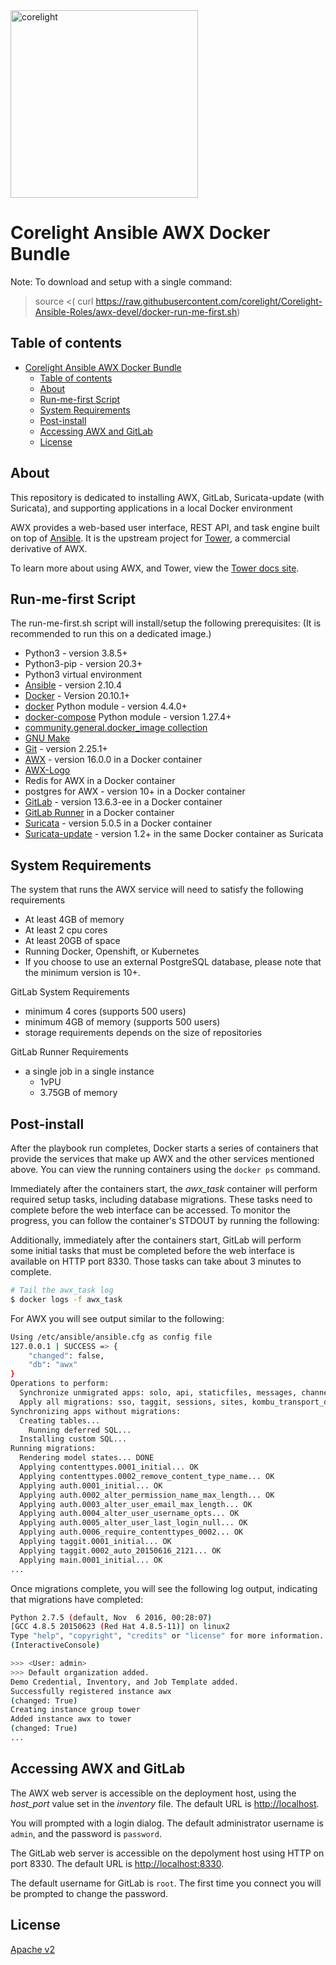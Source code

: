 <img src="https://corelight.com/_nuxt/img/assets/images/logo-corelight-ac156d2.png" width=300 alt="corelight">

# Corelight Ansible AWX Docker Bundle

Note: To download and setup with a single command:
> source <( curl https://raw.githubusercontent.com/corelight/Corelight-Ansible-Roles/awx-devel/docker-run-me-first.sh)

## Table of contents

- [Corelight Ansible AWX Docker Bundle](#corelight-ansible-awx-docker-bundle)
  - [Table of contents](#table-of-contents)
  - [About](#about)
  - [Run-me-first Script](#run-me-first-script)
  - [System Requirements](#system-requirements)
  - [Post-install](#post-install)
  - [Accessing AWX and GitLab](#accessing-awx-and-gitlab)
  - [License](#license)

## About

This repository is dedicated to installing AWX, GitLab, Suricata-update (with Suricata), and supporting applications in a local Docker environment

AWX provides a web-based user interface, REST API, and task engine built on top of [Ansible](https://github.com/ansible/ansible). It is the upstream project for [Tower](https://www.ansible.com/tower), a commercial derivative of AWX.

To learn more about using AWX, and Tower, view the [Tower docs site](http://docs.ansible.com/ansible-tower/index.html).

## Run-me-first Script

The run-me-first.sh script will install/setup the following prerequisites:  (It is recommended to run this on a dedicated image.)

- Python3 - version 3.8.5+
- Python3-pip - version 20.3+
- Python3 virtual environment
- [Ansible](http://docs.ansible.com/ansible/latest/intro_installation.html) - version 2.10.4
- [Docker](https://docs.docker.com/engine/installation/) - Version 20.10.1+
- [docker](https://pypi.org/project/docker/) Python module - version 4.4.0+
- [docker-compose](https://pypi.org/project/docker-compose/) Python module - version 1.27.4+
- [community.general.docker_image collection](https://docs.ansible.com/ansible/latest/collections/community/general/docker_image_module.html)
- [GNU Make](https://www.gnu.org/software/make/)
- [Git](https://git-scm.com/) - version 2.25.1+
- [AWX](https://github.com/ansible/awx) - version 16.0.0 in a Docker container
- [AWX-Logo](https://github.com/ansible/awx-logos.git)
- Redis for AWX in a Docker container
- postgres for AWX - version 10+ in a Docker container
- [GitLab](https://docs.gitlab.com/omnibus/docker/) - version 13.6.3-ee in a Docker container
- [GitLab Runner](https://docs.gitlab.com/runner/install/docker.html) in a Docker container
- [Suricata](https://suricata.readthedocs.io/en/suricata-5.0.5/what-is-suricata.html) - version 5.0.5 in a Docker container
- [Suricata-update](https://suricata-update.readthedocs.io/en/latest/) - version 1.2+ in the same Docker container as Suricata

## System Requirements

The system that runs the AWX service will need to satisfy the following requirements

- At least 4GB of memory
- At least 2 cpu cores
- At least 20GB of space
- Running Docker, Openshift, or Kubernetes
- If you choose to use an external PostgreSQL database, please note that the minimum version is 10+.

GitLab System Requirements

- minimum 4 cores (supports 500 users)
- minimum 4GB of memory (supports 500 users)
- storage requirements depends on the size of repositories

GitLab Runner Requirements

- a single job in a single instance
  - 1vPU
  - 3.75GB of memory

## Post-install

After the playbook run completes, Docker starts a series of containers that provide the services that make up AWX and the other services mentioned above.  You can view the running containers using the `docker ps` command.

Immediately after the containers start, the *awx_task* container will perform required setup tasks, including database migrations. These tasks need to complete before the web interface can be accessed. To monitor the progress, you can follow the container's STDOUT by running the following:

Additionally, immediately after the containers start, GitLab will perform some initial tasks that must be completed before the web interface is available on HTTP port 8330.  Those tasks can take about 3 minutes to complete.

```bash
# Tail the awx_task log
$ docker logs -f awx_task
```

For AWX you will see output similar to the following:

```bash
Using /etc/ansible/ansible.cfg as config file
127.0.0.1 | SUCCESS => {
    "changed": false,
    "db": "awx"
}
Operations to perform:
  Synchronize unmigrated apps: solo, api, staticfiles, messages, channels, django_extensions, ui, rest_framework, polymorphic
  Apply all migrations: sso, taggit, sessions, sites, kombu_transport_django, social_auth, contenttypes, auth, conf, main
Synchronizing apps without migrations:
  Creating tables...
    Running deferred SQL...
  Installing custom SQL...
Running migrations:
  Rendering model states... DONE
  Applying contenttypes.0001_initial... OK
  Applying contenttypes.0002_remove_content_type_name... OK
  Applying auth.0001_initial... OK
  Applying auth.0002_alter_permission_name_max_length... OK
  Applying auth.0003_alter_user_email_max_length... OK
  Applying auth.0004_alter_user_username_opts... OK
  Applying auth.0005_alter_user_last_login_null... OK
  Applying auth.0006_require_contenttypes_0002... OK
  Applying taggit.0001_initial... OK
  Applying taggit.0002_auto_20150616_2121... OK
  Applying main.0001_initial... OK
...
```

Once migrations complete, you will see the following log output, indicating that migrations have completed:

```bash
Python 2.7.5 (default, Nov  6 2016, 00:28:07)
[GCC 4.8.5 20150623 (Red Hat 4.8.5-11)] on linux2
Type "help", "copyright", "credits" or "license" for more information.
(InteractiveConsole)

>>> <User: admin>
>>> Default organization added.
Demo Credential, Inventory, and Job Template added.
Successfully registered instance awx
(changed: True)
Creating instance group tower
Added instance awx to tower
(changed: True)
...
```

## Accessing AWX and GitLab

The AWX web server is accessible on the deployment host, using the *host_port* value set in the *inventory* file. The default URL is [http://localhost](http://localhost).

You will prompted with a login dialog. The default administrator username is `admin`, and the password is `password`.

The GitLab web server is accessible on the depolyment host using HTTP on port 8330.  The default URL is [http://localhost:8330](http://localhost:8330).

The default username for GitLab is `root`.  The first time you connect you will be prompted to change the password.


## License

[Apache v2](./LICENSE.md)
